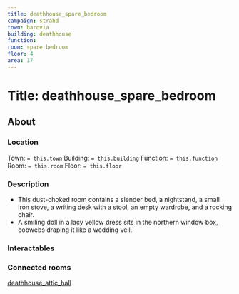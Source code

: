 ```yaml
---
title: deathhouse_spare_bedroom
campaign: strahd
town: barovia
building: deathhouse
function: 
room: spare bedroom
floor: 4
area: 17
---
```

# Title: deathhouse_spare_bedroom
## About
### Location
Town: `= this.town`
Building: `= this.building`
Function: `= this.function`
Room: `= this.room`
Floor: `= this.floor` 
### Description
- This dust-choked room contains a slender bed, a nightstand, a small iron stove, a writing desk with a stool, an empty wardrobe, and a rocking chair. 
- A smiling doll in a lacy yellow dress sits in the northern window box, cobwebs draping it like a wedding veil.
### Interactables
### Connected rooms
[deathhouse_attic_hall](deathhouse_attic_hall.md)